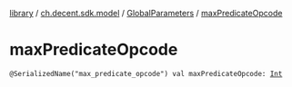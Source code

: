 [library](../../index.md) / [ch.decent.sdk.model](../index.md) / [GlobalParameters](index.md) / [maxPredicateOpcode](./max-predicate-opcode.md)

# maxPredicateOpcode

`@SerializedName("max_predicate_opcode") val maxPredicateOpcode: `[`Int`](https://kotlinlang.org/api/latest/jvm/stdlib/kotlin/-int/index.html)